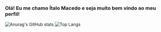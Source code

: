 ### Olá! Eu me chamo Ítalo Macedo e seja muito bem vindo ao meu perfil!

![Anurag's GitHub stats](https://github-readme-stats.vercel.app/api?username=ItaloMac&show_icons=true&theme=dracula)
![Top Langs](https://github-readme-stats.vercel.app/api/top-langs/?username=ItaloMac&&layout=compact)
